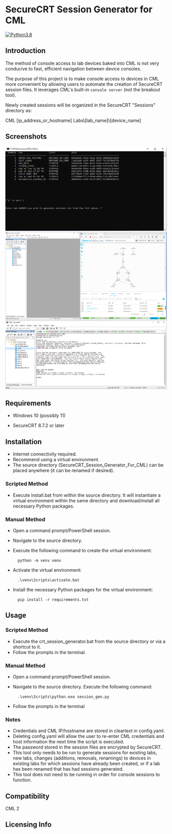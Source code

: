 # SecureCRT Session Generator for CML


[![Python3.8](https://img.shields.io/static/v1?label=Python&logo=Python&color=3776AB&message=3.10)](https://www.python.org/)

## Introduction

The method of console access to lab devices baked into CML is not very conducive to fast, efficient navigation between device consoles.

The purpose of this project is to make console access to devices in CML more convenient by allowing users to automate the creation of SecureCRT session files. It leverages CML's built-in `console server` (not the breakout tool).

Newly created sessions will be organized in the SecureCRT "Sessions" directory as:

CML [ip_address_or_hostname] Labs\\[lab_name]\\[device_name]

## Screenshots
![Screenshot](./docs/images/lab_selection.png)
![Screenshot](./docs/images/seccrt_and_cml.png)
![Screenshot](./docs/images/seccrt_consoled_in.png)

## Requirements

- Windows 10 (possibly 11)

- SecureCRT 8.7.2 or later

## Installation
- Internet connectivity required.
- Recommend using a virtual environment.
- The source directory (SecureCRT_Session_Generator_For_CML) can be placed anywhere (it can be renamed if desired).

### Scripted Method
- Execute install.bat from within the source directory. It will instantiate a virtual environment within the same directory and download/install all necessary Python packages.

### Manual Method
- Open a command prompt/PowerShell session.
- Navigate to the source directory. 
- Execute the following command to create the virtual environment:

        python -m venv venv

- Activate the virtual environment:

        .\venv\Scripts\activate.bat

- Install the necessary Python packages for the virtual environment:

        pip install -r requirements.txt

## Usage

### Scripted Method
- Execute the crt_session_generator.bat from the source directory or via a shortcut to it.
- Follow the prompts in the terminal.

### Manual Method
- Open a command prompt/PowerShell session.
- Navigate to the source directory. Execute the following command:

        .\venv\Scripts\python.exe session_gen.py

- Follow the prompts in the terminal

### Notes
- Credentials and CML IP/hostname are stored in cleartext in config.yaml.
- Deleting config.yaml will allow the user to re-enter CML credentials and host information the next time the script is executed.
- The password stored in the session files are encrypted by SecureCRT.
- This tool only needs to be run to generate sessions for existing labs, new labs, changes (additions, removals, renamings) to devices in existing labs for which sessions have already been created, or if a lab has been renamed that has had sessions generated.
- This tool does not need to be running in order for console sessions to function.

## Compatibility

CML 2

## Licensing Info

